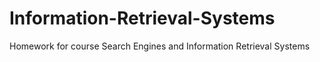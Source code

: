# Information-Retrieval-Systems
Homework for course Search Engines and Information Retrieval Systems
